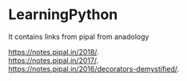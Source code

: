 # LearningPython
It contains links from pipal from anadology


https://notes.pipal.in/2018/.       
https://notes.pipal.in/2017/.       
https://notes.pipal.in/2016/decorators-demystified/.
